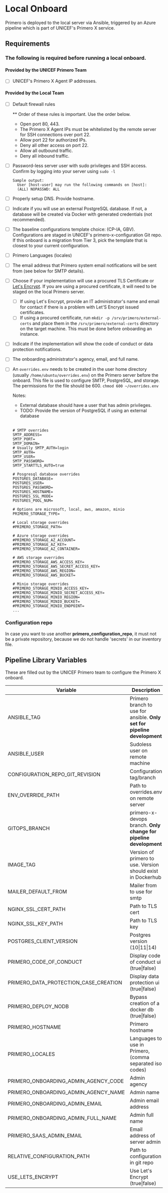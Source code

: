 # Local Onboard

Primero is deployed to the local server via Ansible, triggered by an Azure pipeline which is part of UNICEF's Primero X service.

## Requirements

### The following is required before running a local onboard.

#### Provided by the UNICEF Primero Team
- [ ] UNICEF's Primero X Agent IP addresses.

#### Provided by the Local Team
- [ ] Default firewall rules

  ** Order of these rules is important. Use the order below.
  - Open port 80, 443.
  - The Primero X Agent IPs must be whitelisted by the remote server for SSH connections over port 22.
  - Allow port 22 for authorized IPs.
  - Deny all other access on port 22.
  - Allow all outbound traffic.
  - Deny all inbound traffic.
- [ ] Password-less server user with sudo privileges and SSH access. Confirm by logging into your server using `sudo -l`
  ```
  Sample output:
    User [host-user] may run the following commands on [host]:
    (ALL) NOPASSWD: ALL
  ```
- [ ] Properly setup DNS. Provide hostname.
- [ ] Indicate if you will use an external PostgreSQL database. If not, a database will be created via Docker with generated credentials (not recommended).
- [ ] The baseline configurations template choice: (CP-IA, GBV). Configurations are staged in UNICEF's primero-x-configuration Git repo. If this onboard is a migration from Tier 3, pick the template that is closest to your current configuration.
- [ ] Primero Languages (locales)
- [ ] The email address that Primero system email notifications will be sent from (see below for SMTP details).
- [ ] Choose if your implementation will use a procured TLS Certificate or [Let's Encrypt](https://letsencrypt.org/). If you are using a procured certificate, it will need to be staged on the local Primero server.
  - [ ] If using Let's Encrypt, provide an IT administrator's name and email for contact if there is a problem with Let'S Encrypt issued certificates.
  - [ ] If using a procured certificate, run `mkdir -p /srv/primero/external-certs` and place them in the `/srv/primero/external-certs` directory on the target machine. This must be done before onboarding an instance.
- [ ] Indicate if the implementation will show the code of conduct or data protection notifications.
- [ ] The onboarding administrator's agency, email, and full name.
- [ ] An `overrides.env` needs to be created in the user home directory (usually `/home/ubuntu/overrides.env`) on the Primero server before the onboard. This file is used to configure SMTP, PostgreSQL, and storage. The permissions for the file should be 600. `chmod 600 ~/overrides.env`

  Notes:
  * External database should have a user that has admin privileges.
  * TODO: Provide the version of PostgreSQL if using an external database
  <br /><br />

  ```
  # SMTP overrides
  SMTP_ADDRESS=
  SMTP_PORT=
  SMTP_DOMAIN=
  # Usually SMTP_AUTH=login
  SMTP_AUTH=
  SMTP_USER=
  SMTP_PASSWORD=
  SMTP_STARTTLS_AUTO=true

  # Posgresql database overrides
  POSTGRES_DATABASE=
  POSTGRES_USER=
  POSTGRES_PASSWORD=
  POSTGRES_HOSTNAME=
  POSTGRES_SSL_MODE=
  POSTGRES_POOL_NUM=

  # Options are microsoft, local, aws, amazon, minio
  PRIMERO_STORAGE_TYPE=

  # Local storage overrides
  #PRIMERO_STORAGE_PATH=

  # Azure storage overrides
  #PRIMERO_STORAGE_AZ_ACCOUNT=
  #PRIMERO_STORAGE_AZ_KEY=
  #PRIMERO_STORAGE_AZ_CONTAINER=

  # AWS storage overrides
  #PRIMERO_STORAGE_AWS_ACCESS_KEY=
  #PRIMERO_STORAGE_AWS_SECRET_ACCESS_KEY=
  #PRIMERO_STORAGE_AWS_REGION=
  #PRIMERO_STORAGE_AWS_BUCKET=

  # Minio storage overrides
  #PRIMERO_STORAGE_MINIO_ACCESS_KEY=
  #PRIMERO_STORAGE_MINIO_SECRET_ACCESS_KEY=
  #PRIMERO_STORAGE_MINIO_REGION=
  #PRIMERO_STORAGE_MINIO_BUCKET=
  #PRIMERO_STORAGE_MINIO_ENDPOINT=
  ...
  ```
### Configuration repo
In case you want to use another __primero_configuration_repo__, it must not be a private repository, because we do not handle 'secrets' in our inventory file.
## Pipeline Library Variables

These are filled out by the UNICEF Primero team to configure the Primero X onboard.

| Variable | Description |
| --- | --- |
| ANSIBLE_TAG | Primero branch to use for ansible. **Only set for pipeline development** |
| ANSIBLE_USER | Sudoless user on remote machine |
| CONFIGURATION_REPO_GIT_REVISION | Configuration tag/branch |
| ENV_OVERRIDE_PATH |  Path to overrides.env on remote server |
| GITOPS_BRANCH | primero-x-devops branch. **Only change for pipeline development** |
| IMAGE_TAG | Version of primero to use. Version should exist in Dockerhub |
| MAILER_DEFAULT_FROM | Mailer from to use for smtp |
| NGINX_SSL_CERT_PATH | Path to TLS cert |
| NGINX_SSL_KEY_PATH | Path to TLS key |
| POSTGRES_CLIENT_VERSION | Postgres version (10\|11\|14) |
| PRIMERO_CODE_OF_CONDUCT | Display code of conduct ui (true\|false) |
| PRIMERO_DATA_PROTECTION_CASE_CREATION | Display data protection ui (true\|false) |
| PRIMERO_DEPLOY_NODB | Bypass creation of a docker db (true\|false) |
| PRIMERO_HOSTNAME | Primero hostname |
| PRIMERO_LOCALES | Languages to use in Primero, (comma separated iso codes) |
| PRIMERO_ONBOARDING_ADMIN_AGENCY_CODE | Admin agency |
| PRIMERO_ONBOARDING_ADMIN_AGENCY_NAME | Admin name |
| PRIMERO_ONBOARDING_ADMIN_EMAIL | Admin email address |
| PRIMERO_ONBOARDING_ADMIN_FULL_NAME | Admin full name |
| PRIMERO_SAAS_ADMIN_EMAIL | Email address of server admin |
| RELATIVE_CONFIGURATION_PATH | Path to configuration in git repo |
| USE_LETS_ENCRYPT | Use Let's Encrypt (true\|false) |
